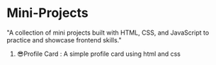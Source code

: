 # Mini-Projects
"A collection of mini projects built with HTML, CSS, and JavaScript to practice and showcase frontend skills."
1. 😎Profile Card : A simple profile card using html and css
